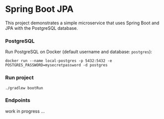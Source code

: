 # Spring Boot JPA

This project demonstrates a simple microservice that uses Spring Boot and JPA with the PostgreSQL database.

### PostgreSQL

Run PostgreSQL on Docker (default username and database: ```postgres```):

```
docker run --name local-postgres -p 5432:5432 -e POSTGRES_PASSWORD=mysecretpassword -d postgres
```

### Run project

```
./gradlew bootRun
```


### Endpoints

work in progress ...